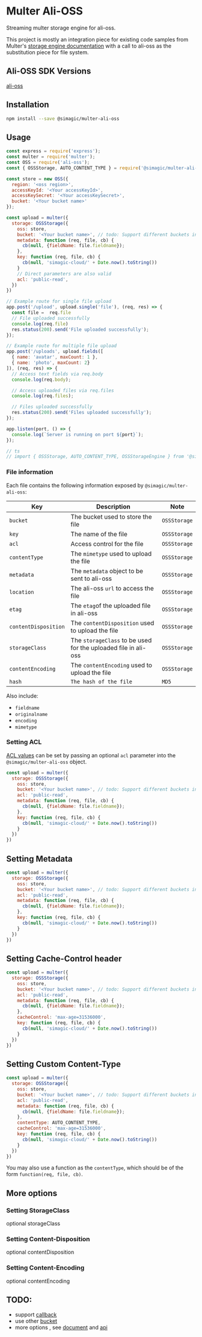 # Multer Ali-OSS

Streaming multer storage engine for ali-oss.

This project is mostly an integration piece for existing code samples from Multer's [storage engine documentation](https://github.com/expressjs/multer/blob/master/StorageEngine.md) with a call to ali-oss as the substitution piece for file system.

## Ali-OSS SDK Versions

[ali-oss](https://www.npmjs.com/package/ali-oss/v/6.20.0)

## Installation

```sh
npm install --save @simagic/multer-ali-oss
```

## Usage

```javascript
const express = require('express');
const multer = require('multer');
const OSS = require('ali-oss');
const { OSSStorage, AUTO_CONTENT_TYPE } = require('@simagic/multer-ali-oss')

const store = new OSS({
  region: '<oss region>',
  accessKeyId: '<Your accessKeyId>',
  accessKeySecret: '<Your accessKeySecret>',
  bucket: '<Your bucket name>'
});

const upload = multer({
  storage: OSSStorage({
    oss: store,
    bucket: '<Your bucket name>', // todo: Support different buckets instead of the default
    metadata: function (req, file, cb) {
      cb(null, {fieldName: file.fieldname});
    },
    key: function (req, file, cb) {
      cb(null, 'simagic-cloud/' + Date.now().toString())
    }
    // Direct parameters are also valid
    acl: 'public-read',
  })
})

// Example route for single file upload
app.post('/upload', upload.single('file'), (req, res) => {
  const file =  req.file
  // File uploaded successfully
  console.log(req.file)
  res.status(200).send('File uploaded successfully');
});

// Example route for multiple file upload
app.post('/uploads', upload.fields([
  { name: 'avatar', maxCount: 1 },
  { name: 'photo', maxCount: 2}
]), (req, res) => {
  // Access text fields via req.body
  console.log(req.body);

  // Access uploaded files via req.files
  console.log(req.files);

  // Files uploaded successfully
  res.status(200).send('Files uploaded successfully');
});

app.listen(port, () => {
  console.log(`Server is running on port ${port}`);
});

// ts
// import { OSSStorage, AUTO_CONTENT_TYPE, OSSStorageEngine } from '@simagic/multer-ali-oss';

```




### File information

Each file contains the following information exposed by `@simagic/multer-ali-oss`:

Key | Description | Note
--- | --- | ---
`bucket` | The bucket used to store the file | `OSSStorage`
`key` | The name of the file | `OSSStorage`
`acl` | Access control for the file | `OSSStorage`
`contentType` | The `mimetype` used to upload the file | `OSSStorage`
`metadata` | The `metadata` object to be sent to ali-oss | `OSSStorage`
`location` | The ali-oss `url` to access the file  | `OSSStorage`
`etag` | The `etag`of the uploaded file in ali-oss  | `OSSStorage`
`contentDisposition` | The `contentDisposition` used to upload the file | `OSSStorage`
`storageClass` | The `storageClass` to be used for the uploaded file in ali-oss | `OSSStorage`
`contentEncoding` | The `contentEncoding` used to upload the file | `OSSStorage`
`hash` | `The hash of the file` | `MD5`

Also include:
- `fieldname`
- `originalname`
- `encoding`
- `mimetype`


### Setting ACL

[ACL values](https://help.aliyun.com/zh/oss/user-guide/object-acl?spm=a2c4g.11186623.0.i1#concept-blw-yqm-2gb) can be set by passing an optional `acl` parameter into the `@simagic/multer-ali-oss` object.

```javascript
const upload = multer({
  storage: OSSStorage({
    oss: store,
    bucket: '<Your bucket name>', // todo: Support different buckets instead of the default
    acl: 'public-read',
    metadata: function (req, file, cb) {
      cb(null, {fieldName: file.fieldname});
    },
    key: function (req, file, cb) {
      cb(null, 'simagic-cloud/' + Date.now().toString())
    }
  })
})
```


## Setting Metadata

```javascript
const upload = multer({
  storage: OSSStorage({
    oss: store,
    bucket: '<Your bucket name>', // todo: Support different buckets instead of the default
    acl: 'public-read',
    metadata: function (req, file, cb) {
      cb(null, {fieldName: file.fieldname});
    },
    key: function (req, file, cb) {
      cb(null, 'simagic-cloud/' + Date.now().toString())
    }
  })
})
```

## Setting Cache-Control header

```javascript
const upload = multer({
  storage: OSSStorage({
    oss: store,
    bucket: '<Your bucket name>', // todo: Support different buckets instead of the default
    acl: 'public-read',
    metadata: function (req, file, cb) {
      cb(null, {fieldName: file.fieldname});
    },
    cacheControl: 'max-age=31536000',
    key: function (req, file, cb) {
      cb(null, 'simagic-cloud/' + Date.now().toString())
    }
  })
})
```

## Setting Custom Content-Type

```javascript
const upload = multer({
  storage: OSSStorage({
    oss: store,
    bucket: '<Your bucket name>', // todo: Support different buckets instead of the default
    acl: 'public-read',
    metadata: function (req, file, cb) {
      cb(null, {fieldName: file.fieldname});
    },
    contentType: AUTO_CONTENT_TYPE,
    cacheControl: 'max-age=31536000',
    key: function (req, file, cb) {
      cb(null, 'simagic-cloud/' + Date.now().toString())
    }
  })
})
```
You may also use a function as the `contentType`, which should be of the form `function(req, file, cb)`.

## More options
### Setting StorageClass
optional storageClass

### Setting Content-Disposition
optional contentDisposition

### Setting Content-Encoding
optional contentEncoding

## TODO:
- support [callback](https://www.alibabacloud.com/help/zh/oss/developer-reference/callback)
- use other [bucket](https://www.npmjs.com/package/ali-oss#usebucketname)
- more options , see [document](https://help.aliyun.com/zh/oss/developer-reference/putobject#title-yxe-96d-x61) and [api](https://www.npmjs.com/package/ali-oss#putname-file-options)


